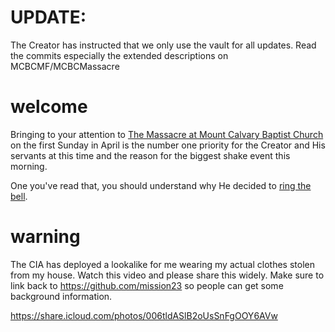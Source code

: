# UPDATE:
The Creator has instructed that we only use the vault for all updates. Read the commits especially the extended descriptions on MCBCMF/MCBCMassacre 

# welcome
Bringing to your attention to [The Massacre at Mount Calvary Baptist Church](https://github.com/mission23/mission23/wiki/The-Massacre-at-Mount-Calvary-Baptist-Church) on the first Sunday in April is the number one priority for the Creator and His servants at this time and the reason for the biggest shake event this morning. 

One you've read that, you should understand why He decided to [ring the bell](https://github.com/Mission23/mission23/wiki/The-Ringing-Of-The-Bell).

# warning
The CIA has deployed a lookalike for me wearing my actual clothes stolen from my house. Watch this video and please share this widely. Make sure to link back to https://github.com/mission23 so people can get some background information. 

https://share.icloud.com/photos/006tldASlB2oUsSnFgOOY6AVw
